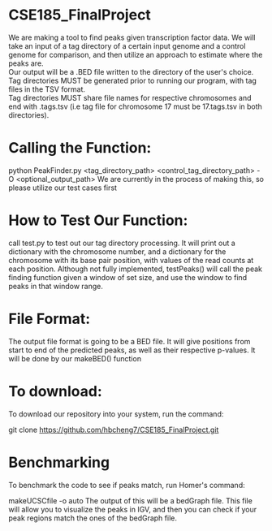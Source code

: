 # CSE185_FinalProject
We are making a tool to find peaks given transcription factor data. We will take an input of a tag directory of a certain input genome and a control genome for comparison, and then utilize an approach to estimate where the peaks are.   
Our output will be a .BED file written to the directory of the user's choice.  
Tag directories MUST be generated prior to running our program, with tag files in the TSV format.  
Tag directories MUST share file names for respective chromosomes and end with .tags.tsv (i.e tag file for chromosome 17 must be 17.tags.tsv in both directories). 

# Calling the Function:
python PeakFinder.py <tag_directory_path> <control_tag_directory_path> -O <optional_output_path> 
We are currently in the process of making this, so please utilize our test cases first 

# How to Test Our Function:
call test.py to test out our tag directory processing. It will print out a dictionary with the chromosome number, and a dictionary for the chromosome with its base pair position, with values of the read counts at each position. Although not fully implemented, testPeaks() will call the peak finding function given a window of set size, and use the window to find peaks in that window range.

# File Format:
The output file format is going to be a BED file. It will give positions from start to end of the predicted peaks, as well as their respective p-values. It will be done by our makeBED() function

# To download:
To download our repository into your system, run the command:

git clone https://github.com/hbcheng7/CSE185_FinalProject.git

# Benchmarking 
To benchmark the code to see if peaks match, run Homer's command:

makeUCSCfile <tag-directory> -o auto
The output of this will be a bedGraph file. This file will allow you to visualize the peaks in IGV, and then you can check if your peak regions match the ones of the bedGraph file.
